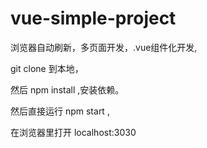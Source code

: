 # vue-simple-project
浏览器自动刷新，多页面开发，.vue组件化开发,

git clone 到本地，

然后 npm install ,安装依赖。

然后直接运行 npm start ,

在浏览器里打开 localhost:3030
